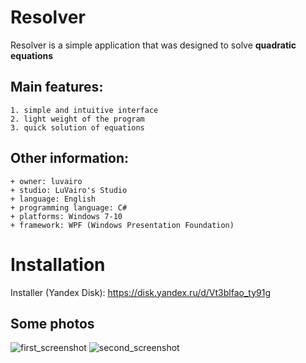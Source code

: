 # Resolver
Resolver is a simple application that was designed to solve **quadratic equations**

## Main features:
    1. simple and intuitive interface
    2. light weight of the program
    3. quick solution of equations
    
## Other information:
    + owner: luvairo
    + studio: LuVairo's Studio
    + language: English
    + programming language: C#  
    + platforms: Windows 7-10
    + framework: WPF (Windows Presentation Foundation)
    
 # Installation
Installer (Yandex Disk): https://disk.yandex.ru/d/Vt3blfao_ty91g

## Some photos
![first_screenshot](https://user-images.githubusercontent.com/53510413/136796723-dab681c8-b63d-4fda-9813-a2eb8ea22cca.png)
![second_screenshot](https://user-images.githubusercontent.com/53510413/136796756-6a57d8be-1c31-4774-828f-01697edb4569.png)
